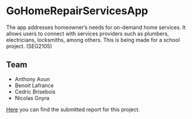 ﻿# GoHomeRepairServicesApp
The app addresses homeowner’s needs for on-demand home services. It allows users to connect with services providers such as plumbers, electricians, locksmiths, among others. This is being made for a school project. (SEG2105)

## Team
* Anthony Aoun
* Benoit Lafrance
* Cedric Brisebois 
* Nicolas Gnyra 

[Here](https://docs.google.com/document/d/1kFLmpLilJMdi7WYSVbPfB7vzUdwdGlh05FjkZcrWQgs/edit?usp=sharing) you can find the submitted report for this project.
